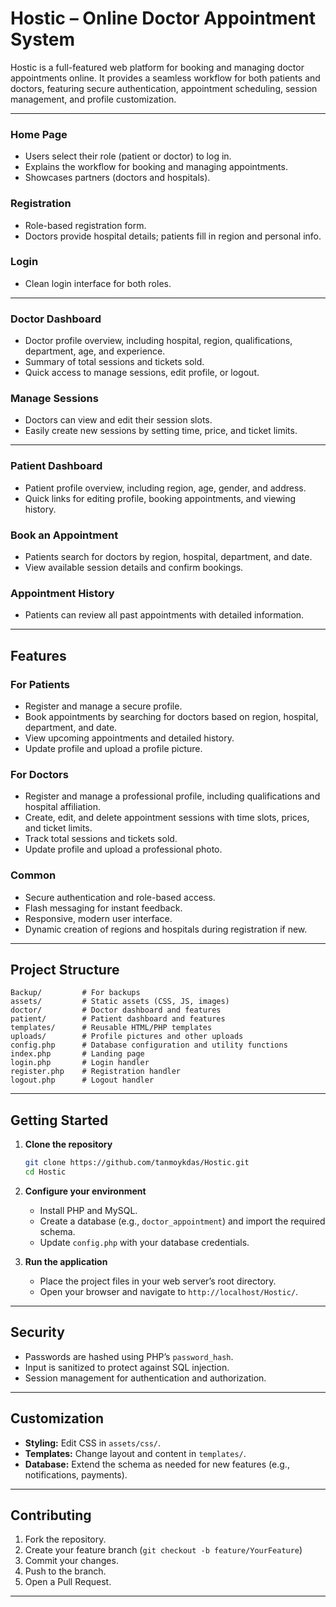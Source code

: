 # Hostic – Online Doctor Appointment System

Hostic is a full-featured web platform for booking and managing doctor appointments online. It provides a seamless workflow for both patients and doctors, featuring secure authentication, appointment scheduling, session management, and profile customization.

---

### Home Page
- Users select their role (patient or doctor) to log in.
- Explains the workflow for booking and managing appointments.
- Showcases partners (doctors and hospitals).

### Registration
- Role-based registration form.
- Doctors provide hospital details; patients fill in region and personal info.

### Login
- Clean login interface for both roles.
---

### Doctor Dashboard
- Doctor profile overview, including hospital, region, qualifications, department, age, and experience.
- Summary of total sessions and tickets sold.
- Quick access to manage sessions, edit profile, or logout.

### Manage Sessions
- Doctors can view and edit their session slots.
- Easily create new sessions by setting time, price, and ticket limits.
---

### Patient Dashboard
- Patient profile overview, including region, age, gender, and address.
- Quick links for editing profile, booking appointments, and viewing history.

### Book an Appointment
- Patients search for doctors by region, hospital, department, and date.
- View available session details and confirm bookings.

### Appointment History
- Patients can review all past appointments with detailed information.

---

## Features

### For Patients
- Register and manage a secure profile.
- Book appointments by searching for doctors based on region, hospital, department, and date.
- View upcoming appointments and detailed history.
- Update profile and upload a profile picture.

### For Doctors
- Register and manage a professional profile, including qualifications and hospital affiliation.
- Create, edit, and delete appointment sessions with time slots, prices, and ticket limits.
- Track total sessions and tickets sold.
- Update profile and upload a professional photo.

### Common
- Secure authentication and role-based access.
- Flash messaging for instant feedback.
- Responsive, modern user interface.
- Dynamic creation of regions and hospitals during registration if new.

---

## Project Structure

```
Backup/         # For backups
assets/         # Static assets (CSS, JS, images)
doctor/         # Doctor dashboard and features
patient/        # Patient dashboard and features
templates/      # Reusable HTML/PHP templates
uploads/        # Profile pictures and other uploads
config.php      # Database configuration and utility functions
index.php       # Landing page
login.php       # Login handler
register.php    # Registration handler
logout.php      # Logout handler
```

---

## Getting Started

1. **Clone the repository**
   ```bash
   git clone https://github.com/tanmoykdas/Hostic.git
   cd Hostic
   ```

2. **Configure your environment**
   - Install PHP and MySQL.
   - Create a database (e.g., `doctor_appointment`) and import the required schema.
   - Update `config.php` with your database credentials.

3. **Run the application**
   - Place the project files in your web server’s root directory.
   - Open your browser and navigate to `http://localhost/Hostic/`.

---

## Security

- Passwords are hashed using PHP’s `password_hash`.
- Input is sanitized to protect against SQL injection.
- Session management for authentication and authorization.

---

## Customization

- **Styling:** Edit CSS in `assets/css/`.
- **Templates:** Change layout and content in `templates/`.
- **Database:** Extend the schema as needed for new features (e.g., notifications, payments).

---

## Contributing

1. Fork the repository.
2. Create your feature branch (`git checkout -b feature/YourFeature`)
3. Commit your changes.
4. Push to the branch.
5. Open a Pull Request.

---
